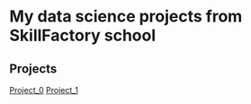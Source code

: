 # My data science projects from SkillFactory school

## Projects
[Project_0](Project_0)
[Project_1](Project_1)